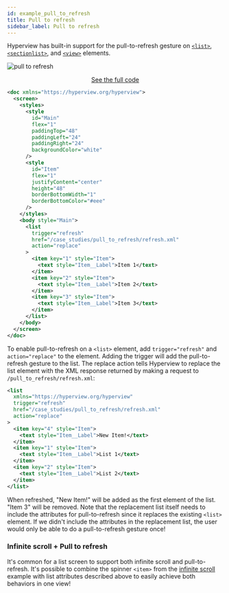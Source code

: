 ```yaml
---
id: example_pull_to_refresh
title: Pull to refresh
sidebar_label: Pull to refresh
---
```


Hyperview has built-in support for the pull-to-refresh gesture on [`<list>`](reference_list), [`<sectionlist>`](reference_sectionlist), and [`<view>`](reference_view) elements.

![pull to refresh](/img/example_pull_to_refresh1.gif)

<div style="text-align:center;margin-bottom:1em;">
  <a class="button" href="https://github.com/Instawork/hyperview/tree/master/demo/backend/advanced/case-studies/pull-to-refresh">See the full code</a>
</div>

```xml
<doc xmlns="https://hyperview.org/hyperview">
  <screen>
    <styles>
      <style
        id="Main"
        flex="1"
        paddingTop="48"
        paddingLeft="24"
        paddingRight="24"
        backgroundColor="white"
      />
      <style
        id="Item"
        flex="1"
        justifyContent="center"
        height="48"
        borderBottomWidth="1"
        borderBottomColor="#eee"
      />
    </styles>
    <body style="Main">
      <list
        trigger="refresh"
        href="/case_studies/pull_to_refresh/refresh.xml"
        action="replace"
      >
        <item key="1" style="Item">
          <text style="Item__Label">Item 1</text>
        </item>
        <item key="2" style="Item">
          <text style="Item__Label">Item 2</text>
        </item>
        <item key="3" style="Item">
          <text style="Item__Label">Item 3</text>
        </item>
      </list>
    </body>
  </screen>
</doc>
```

To enable pull-to-refresh on a `<list>` element, add `trigger="refresh"` and `action="replace"` to the element. Adding the trigger will add the pull-to-refresh gesture to the list. The replace action tells Hyperview to replace the list element with the XML response returned by making a request to `/pull_to_refresh/refresh.xml`:

```xml
<list
  xmlns="https://hyperview.org/hyperview"
  trigger="refresh"
  href="/case_studies/pull_to_refresh/refresh.xml"
  action="replace"
>
  <item key="4" style="Item">
    <text style="Item__Label">New Item!</text>
  </item>
  <item key="1" style="Item">
    <text style="Item__Label">List 1</text>
  </item>
  <item key="2" style="Item">
    <text style="Item__Label">List 2</text>
  </item>
</list>
```

When refreshed, "New Item!" will be added as the first element of the list. "Item 3" will be removed. Note that the replacement list itself needs to include the attributes for pull-to-refresh since it replaces the existing `<list>` element. If we didn't include the attributes in the replacement list, the user would only be able to do a pull-to-refresh gesture once!

### Infinite scroll + Pull to refresh

It's common for a list screen to support both infinite scroll and pull-to-refresh. It's possible to combine the spinner `<item>` from the [infinite scroll](/docs/example_infinite_scroll) example with list attributes described above to easily achieve both behaviors in one view!
